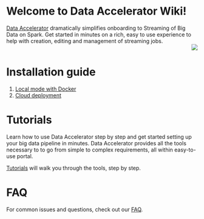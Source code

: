 # Welcome to Data Accelerator Wiki!
[Data Accelerator](home) dramatically simplifies onboarding to Streaming of Big Data on Spark. Get started in minutes on a rich, easy to use experience to help with creation, editing and management of streaming jobs. <br/> <img align="right" src="https://github.com/Microsoft/data-accelerator/wiki/tutorials/images/prop-race-car-data.svg"> <br/>

# Installation guide
1. [Local mode with Docker](Local-mode-with-Docker)
1. [Cloud deployment](Cloud-deployment)

# Tutorials
Learn how to use Data Accelerator step by step and get started setting up your big data pipeline in minutes. Data Accelerator provides all the tools necessary to to go from simple to complex requirements, all within easy-to-use portal. 

[Tutorials](Tutorials) will walk you through the tools, step by step.

# FAQ
For common issues and questions, check out our [FAQ](FAQ).
